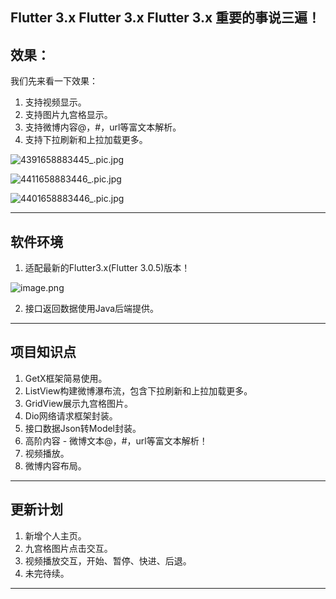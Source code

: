 ## Flutter 3.x Flutter 3.x Flutter 3.x 重要的事说三遍！


## 效果：
我们先来看一下效果：<br>
1. 支持视频显示。
2. 支持图片九宫格显示。
3. 支持微博内容@，#，url等富文本解析。
4. 支持下拉刷新和上拉加载更多。

![4391658883445_.pic.jpg](https://p9-juejin.byteimg.com/tos-cn-i-k3u1fbpfcp/a32fca723c984e3e8db83baa6be31906~tplv-k3u1fbpfcp-watermark.image?)

![4411658883446_.pic.jpg](https://p6-juejin.byteimg.com/tos-cn-i-k3u1fbpfcp/c30ef8b3ef8343299282dc945a1c0afc~tplv-k3u1fbpfcp-watermark.image?)


![4401658883446_.pic.jpg](https://p9-juejin.byteimg.com/tos-cn-i-k3u1fbpfcp/7830e584220f4d398a8a4641b22b64c7~tplv-k3u1fbpfcp-watermark.image?)
****
## 软件环境
1. 适配最新的Flutter3.x(Flutter 3.0.5)版本！

![image.png](https://p9-juejin.byteimg.com/tos-cn-i-k3u1fbpfcp/27821163fe784e729026a2508d60d544~tplv-k3u1fbpfcp-watermark.image?)


2. 接口返回数据使用Java后端提供。

****
## 项目知识点
1. GetX框架简易使用。
2. ListView构建微博瀑布流，包含下拉刷新和上拉加载更多。
3. GridView展示九宫格图片。
4. Dio网络请求框架封装。
5. 接口数据Json转Model封装。
6. 高阶内容 - 微博文本@，#，url等富文本解析！
7. 视频播放。
8. 微博内容布局。

****
## 更新计划
1. 新增个人主页。
2. 九宫格图片点击交互。
3. 视频播放交互，开始、暂停、快进、后退。
4. 未完待续。

****
